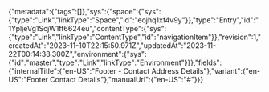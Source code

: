 {"metadata":{"tags":[]},"sys":{"space":{"sys":{"type":"Link","linkType":"Space","id":"eojhq1xf4v9y"}},"type":"Entry","id":"1YpljeVg1ScjW1ff6624eu","contentType":{"sys":{"type":"Link","linkType":"ContentType","id":"navigationItem"}},"revision":1,"createdAt":"2023-11-10T22:15:50.971Z","updatedAt":"2023-11-22T00:14:38.300Z","environment":{"sys":{"id":"master","type":"Link","linkType":"Environment"}}},"fields":{"internalTitle":{"en-US":"Footer - Contact Address Details"},"variant":{"en-US":"Footer Contact Details"},"manualUrl":{"en-US":"#"}}}